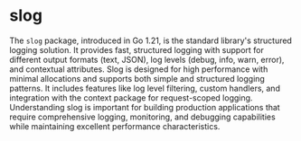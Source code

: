 # slog

The `slog` package, introduced in Go 1.21, is the standard library's structured logging solution. It provides fast, structured logging with support for different output formats (text, JSON), log levels (debug, info, warn, error), and contextual attributes. Slog is designed for high performance with minimal allocations and supports both simple and structured logging patterns. It includes features like log level filtering, custom handlers, and integration with the context package for request-scoped logging. Understanding slog is important for building production applications that require comprehensive logging, monitoring, and debugging capabilities while maintaining excellent performance characteristics.
